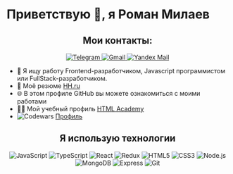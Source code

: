 # Приветствую 👋, я Роман Милаев

<h2 align="center">Мои контакты:</h2>
<p align="center">
  <a href="https://t.me/zesh8">
    <img src="https://img.shields.io/badge/Telegram-2CA5E0?style=flat&logo=telegram&logoColor=white" alt="Telegram">
  </a>
  <span>    </span>
  <a href="mailto:spb.promo.milaev.r@gmail.com">
    <img src="https://img.shields.io/badge/Gmail-D14836?style=flat&logo=gmail&logoColor=white" alt="Gmail">
  </a>
  <a href="mailto:r.milaev@yandex.ru">
    <img src="https://img.shields.io/badge/Yandex%20Mail-FF0000?style=flat&logo=yandex&logoColor=white" alt="Yandex Mail">
  </a>
</p>

- 👦 Я ищу работу Frontend-разработчиком, Javascript программистом или FullStack-разработчиком.
- 📝 Моё резюме [HH.ru](https://hh.ru/resume/e6e53026ff0c6d8ad50039ed1f4f6757455459)
- 🌐 В этом профиле GitHub вы можете ознакомиться с моими работами
- 👨‍💻 Мой учебный профиль [HTML Academy](https://htmlacademy.ru/profile/zesh8)
- ![Codewars](https://img.shields.io/badge/Codewars-B1361E?style=flat&logo=codewars&logoColor=white) [Профиль](https://www.codewars.com/users/Zesh8)

<h2 align="center">Я использую технологии</h2>
<p align="center">
  <img src="https://img.shields.io/badge/-JavaScript-333333?style=flat&logo=javascript" alt="JavaScript">
  <img src="https://img.shields.io/badge/-TypeScript-333333?style=flat&logo=typescript" alt="TypeScript">
  <img src="https://img.shields.io/badge/-React-333333?style=flat&logo=react" alt="React">
  <img src="https://img.shields.io/badge/-Redux-333333?style=flat&logo=redux" alt="Redux">
  <img src="https://img.shields.io/badge/-HTML5-333333?style=flat&logo=html5" alt="HTML5">
  <img src="https://img.shields.io/badge/-CSS3-333333?style=flat&logo=css3" alt="CSS3">
  <img src="https://img.shields.io/badge/-Node.js-333333?style=flat&logo=node.js" alt="Node.js">
  <img src="https://img.shields.io/badge/-MongoDB-333333?style=flat&logo=mongodb" alt="MongoDB">
  <img src="https://img.shields.io/badge/-Express-333333?style=flat&logo=express" alt="Express">
  <img src="https://img.shields.io/badge/-Git-333333?style=flat&logo=git" alt="Git">
</p>
